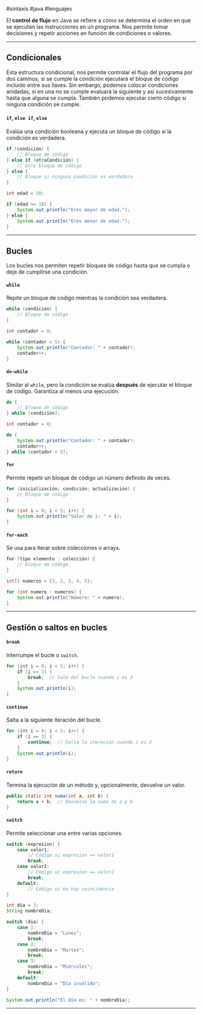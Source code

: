 #sintaxis #java #lenguajes

El **control de flujo** en Java se refiere a cómo se determina el orden en que se ejecutan las instrucciones en un programa. Nos permite tomar decisiones y repetir acciones en función de condiciones o valores.

---
## Condicionales

Esta estructura condicional, nos permite controlar el flujo del programa por dos caminos, si se cumple la condición ejecutará el bloque de código incluido entre sus llaves. Sin embargo, podemos colocar condiciones anidadas, si en una no se cumple evaluará la siguiente y así sucesivamente hasta que alguna se cumpla. También podemos ejecutar cierto código si ninguna condición se cumple.
#### `if`, `else if`, `else`

Evalúa una condición booleana y ejecuta un bloque de código si la condición es verdadera.

```java
if (condición) {
    // Bloque de código
} else if (otraCondición) {
    // Otro bloque de código
} else {
    // Bloque si ninguna condición es verdadera
}
```

```java
int edad = 20;

if (edad >= 18) {
    System.out.println("Eres mayor de edad.");
} else {
    System.out.println("Eres menor de edad.");
}
```

---
## Bucles

Los bucles nos permiten repetir bloques de código hasta que se cumpla o deje de cumplirse una condición.
#### `while`

Repite un bloque de código mientras la condición sea verdadera.

```java
while (condición) {
    // Bloque de código
}
```

```java
int contador = 0;

while (contador < 5) {
    System.out.println("Contador: " + contador);
    contador++;
}
```

#### `do-while`

Similar al `while`, pero la condición se evalúa **después** de ejecutar el bloque de código. Garantiza al menos una ejecución.

```java
do {
    // Bloque de código
} while (condición);
```

```java
int contador = 0;

do {
    System.out.println("Contador: " + contador);
    contador++;
} while (contador < 5);
```

#### `for`

Permite repetir un bloque de código un número definido de veces.

```java
for (inicialización; condición; actualización) {
    // Bloque de código
}
```

```java
for (int i = 0; i < 5; i++) {
    System.out.println("Valor de i: " + i);
}
```

#### `for-each`

Se usa para iterar sobre colecciones o arrays.

```java
for (tipo elemento : colección) {
    // Bloque de código
}
```

```java
int[] numeros = {1, 2, 3, 4, 5};

for (int numero : numeros) {
    System.out.println("Número: " + numero);
}
```

---
## Gestión o saltos en bucles

#### `break`

Interrumpe el bucle o `switch`.

```java
for (int i = 0; i < 5; i++) {
    if (i == 3) {
        break;  // Sale del bucle cuando i es 3
    }
    System.out.println(i);
}
```

#### `continue`

Salta a la siguiente iteración del bucle.

```java
for (int i = 0; i < 5; i++) {
    if (i == 3) {
        continue;  // Salta la iteración cuando i es 3
    }
    System.out.println(i);
}
```

#### `return`

Termina la ejecución de un método y, opcionalmente, devuelve un valor.

```java
public static int suma(int a, int b) {
    return a + b;  // Devuelve la suma de a y b
}
```

#### `switch`

Permite seleccionar una entre varias opciones.

```java
switch (expresion) {
    case valor1:
        // Código si expresion == valor1
        break;
    case valor2:
        // Código si expresion == valor2
        break;
    default:
        // Código si no hay coincidencia
}
```

```java
int dia = 3;
String nombreDia;

switch (dia) {
    case 1:
        nombreDia = "Lunes";
        break;
    case 2:
        nombreDia = "Martes";
        break;
    case 3:
        nombreDia = "Miércoles";
        break;
    default:
        nombreDia = "Día inválido";
}

System.out.println("El día es: " + nombreDia);
```

---


